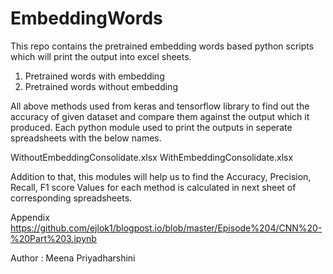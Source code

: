 # EmbeddingWords

This repo contains the pretrained embedding words based python scripts which will print the output into excel sheets.

1. Pretrained words with embedding
2. Pretrained words without embedding

All above methods used from keras and tensorflow library to find out the accuracy of given dataset and compare them against the output which it produced. Each python module used to print the outputs in seperate spreadsheets with the below names.

WithoutEmbeddingConsolidate.xlsx
WithEmbeddingConsolidate.xlsx

Addition to that, this modules will help us to find the Accuracy, Precision, Recall, F1 score Values for each method is calculated in next sheet of corresponding spreadsheets.

Appendix 
https://github.com/ejlok1/blogpost.io/blob/master/Episode%204/CNN%20-%20Part%203.ipynb

Author : Meena Priyadharshini
